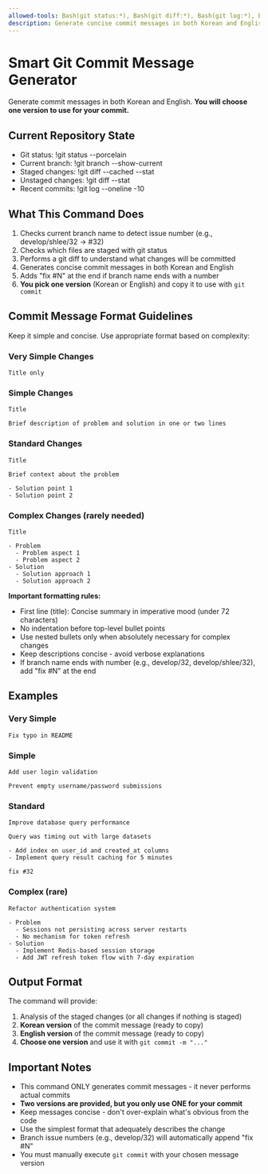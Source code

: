 ```yaml
---
allowed-tools: Bash(git status:*), Bash(git diff:*), Bash(git log:*), Bash(git branch:*)
description: Generate concise commit messages in both Korean and English - you choose one to use
---
```


# Smart Git Commit Message Generator

Generate commit messages in both Korean and English. **You will choose one version to use for your commit.**

## Current Repository State

- Git status: !git status --porcelain
- Current branch: !git branch --show-current
- Staged changes: !git diff --cached --stat
- Unstaged changes: !git diff --stat
- Recent commits: !git log --oneline -10

## What This Command Does

1. Checks current branch name to detect issue number (e.g., develop/shlee/32 → #32)
2. Checks which files are staged with git status
3. Performs a git diff to understand what changes will be committed
4. Generates concise commit messages in both Korean and English
5. Adds "fix #N" at the end if branch name ends with a number
6. **You pick one version** (Korean or English) and copy it to use with `git commit`

## Commit Message Format Guidelines

Keep it simple and concise. Use appropriate format based on complexity:

### Very Simple Changes

```
Title only
```

### Simple Changes

```
Title

Brief description of problem and solution in one or two lines
```

### Standard Changes

```
Title

Brief context about the problem

- Solution point 1
- Solution point 2
```

### Complex Changes (rarely needed)

```
Title

- Problem
  - Problem aspect 1
  - Problem aspect 2
- Solution
  - Solution approach 1
  - Solution approach 2
```

**Important formatting rules:**

- First line (title): Concise summary in imperative mood (under 72 characters)
- No indentation before top-level bullet points
- Use nested bullets only when absolutely necessary for complex changes
- Keep descriptions concise - avoid verbose explanations
- If branch name ends with number (e.g., develop/32, develop/shlee/32), add "fix #N" at the end

## Examples

### Very Simple

```
Fix typo in README
```

### Simple

```
Add user login validation

Prevent empty username/password submissions
```

### Standard

```
Improve database query performance

Query was timing out with large datasets

- Add index on user_id and created_at columns
- Implement query result caching for 5 minutes

fix #32
```

### Complex (rare)

```
Refactor authentication system

- Problem
  - Sessions not persisting across server restarts
  - No mechanism for token refresh
- Solution
  - Implement Redis-based session storage
  - Add JWT refresh token flow with 7-day expiration
```

## Output Format

The command will provide:

1. Analysis of the staged changes (or all changes if nothing is staged)
2. **Korean version** of the commit message (ready to copy)
3. **English version** of the commit message (ready to copy)
4. **Choose one version** and use it with `git commit -m "..."`

## Important Notes

- This command ONLY generates commit messages - it never performs actual commits
- **Two versions are provided, but you only use ONE for your commit**
- Keep messages concise - don't over-explain what's obvious from the code
- Use the simplest format that adequately describes the change
- Branch issue numbers (e.g., develop/32) will automatically append "fix #N"
- You must manually execute `git commit` with your chosen message version
